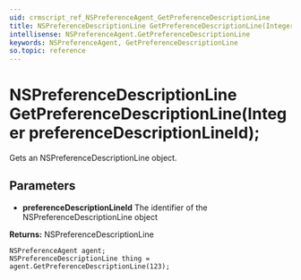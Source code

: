 ```yaml
---
uid: crmscript_ref_NSPreferenceAgent_GetPreferenceDescriptionLine
title: NSPreferenceDescriptionLine GetPreferenceDescriptionLine(Integer preferenceDescriptionLineId);
intellisense: NSPreferenceAgent.GetPreferenceDescriptionLine
keywords: NSPreferenceAgent, GetPreferenceDescriptionLine
so.topic: reference
---
```


# NSPreferenceDescriptionLine GetPreferenceDescriptionLine(Integer preferenceDescriptionLineId);

Gets an NSPreferenceDescriptionLine object.

## Parameters

* **preferenceDescriptionLineId** The identifier of the NSPreferenceDescriptionLine object

**Returns:** NSPreferenceDescriptionLine

```crmscript
NSPreferenceAgent agent;
NSPreferenceDescriptionLine thing = agent.GetPreferenceDescriptionLine(123);
```

